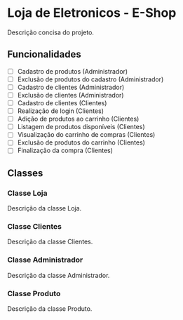 # Loja de Eletronicos - E-Shop

Descrição concisa do projeto.

## Funcionalidades

- [ ] Cadastro de produtos (Administrador)
- [ ] Exclusão de produtos do cadastro (Administrador)
- [ ] Cadastro de clientes (Administrador)
- [ ] Exclusão de clientes (Administrador)
- [ ] Cadastro de clientes (Clientes)
- [ ] Realização de login (Clientes)
- [ ] Adição de produtos ao carrinho (Clientes)
- [ ] Listagem de produtos disponíveis (Clientes)
- [ ] Visualização do carrinho de compras (Clientes)
- [ ] Exclusão de produtos do carrinho (Clientes)
- [ ] Finalização da compra (Clientes)

## Classes

### Classe Loja

Descrição da classe Loja.

### Classe Clientes

Descrição da classe Clientes.

### Classe Administrador

Descrição da classe Administrador.

### Classe Produto

Descrição da classe Produto.
